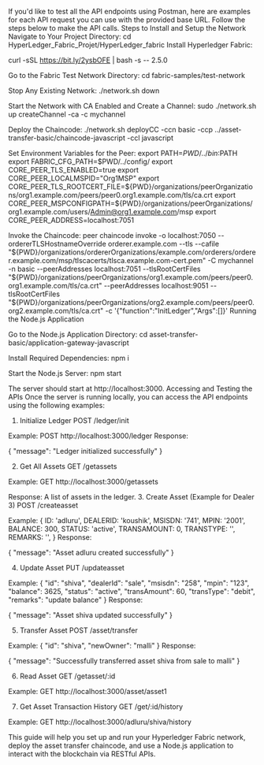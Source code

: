 If you'd like to test all the API endpoints using Postman, here are examples for each API request you can use with the provided base URL. Follow the steps below to make the API calls.
Steps to Install and Setup the Network
Navigate to Your Project Directory:
cd HyperLedger_Fabric_Projet/HyperLedger_fabric Install Hyperledger Fabric:

curl -sSL https://bit.ly/2ysbOFE | bash -s -- 2.5.0

Go to the Fabric Test Network Directory:
cd fabric-samples/test-network

Stop Any Existing Network:
./network.sh down

Start the Network with CA Enabled and Create a Channel:
sudo ./network.sh up createChannel -ca -c mychannel

Deploy the Chaincode:
./network.sh deployCC -ccn basic -ccp ../asset-transfer-basic/chaincode-javascript -ccl javascript

Set Environment Variables for the Peer:
export PATH=${PWD}/../bin:$PATH export FABRIC_CFG_PATH=$PWD/../config/ export CORE_PEER_TLS_ENABLED=true export CORE_PEER_LOCALMSPID="Org1MSP" export CORE_PEER_TLS_ROOTCERT_FILE=${PWD}/organizations/peerOrganizations/org1.example.com/peers/peer0.org1.example.com/tls/ca.crt export CORE_PEER_MSPCONFIGPATH=${PWD}/organizations/peerOrganizations/org1.example.com/users/Admin@org1.example.com/msp export CORE_PEER_ADDRESS=localhost:7051

Invoke the Chaincode:
peer chaincode invoke -o localhost:7050 --ordererTLSHostnameOverride orderer.example.com --tls --cafile "${PWD}/organizations/ordererOrganizations/example.com/orderers/orderer.example.com/msp/tlscacerts/tlsca.example.com-cert.pem" -C mychannel -n basic --peerAddresses localhost:7051 --tlsRootCertFiles "${PWD}/organizations/peerOrganizations/org1.example.com/peers/peer0.org1.example.com/tls/ca.crt" --peerAddresses localhost:9051 --tlsRootCertFiles "${PWD}/organizations/peerOrganizations/org2.example.com/peers/peer0.org2.example.com/tls/ca.crt" -c '{"function":"InitLedger","Args":[]}' Running the Node.js Application

Go to the Node.js Application Directory:
cd asset-transfer-basic/application-gateway-javascript

Install Required Dependencies:
npm i

Start the Node.js Server:
npm start

The server should start at http://localhost:3000.
Accessing and Testing the APIs Once the server is running locally, you can access the API endpoints using the following examples:

1. Initialize Ledger
POST /ledger/init

Example:
POST http://localhost:3000/ledger Response:

{ "message": "Ledger initialized successfully" }

2. Get All Assets
GET /getassets

Example:
GET http://localhost:3000/getassets

Response: A list of assets in the ledger.
3. Create Asset (Example for Dealer 3)
POST /createasset

Example:
{ ID: 'adluru', DEALERID: 'koushik', MSISDN: '741', MPIN: '2001', BALANCE: 300, STATUS: 'active', TRANSAMOUNT: 0, TRANSTYPE: '', REMARKS: '', } Response:

{ "message": "Asset adluru created successfully" }

4. Update Asset
PUT /updateasset

Example:
{ "id": "shiva", "dealerId": "sale", "msisdn": "258", "mpin": "123", "balance": 3625, "status": "active", "transAmount": 60, "transType": "debit", "remarks": "update balance" } Response:

{ "message": "Asset shiva updated successfully" }

5. Transfer Asset
POST /asset/transfer

Example:
{ "id": "shiva", "newOwner": "malli" } Response:

{ "message": "Successfully transferred asset shiva from sale to malli" }

6. Read Asset
GET /getasset/:id

Example:
GET http://localhost:3000/asset/asset1

7. Get Asset Transaction History
GET /get/:id/history

Example:
GET http://localhost:3000/adluru/shiva/history

This guide will help you set up and run your Hyperledger Fabric network, deploy the asset transfer chaincode, and use a Node.js application to interact with the blockchain via RESTful APIs.
